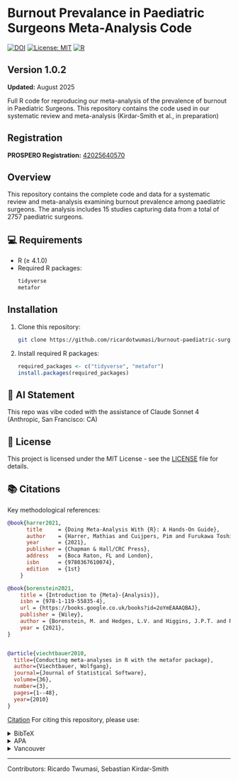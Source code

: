 # Burnout Prevalance in Paediatric Surgeons Meta-Analysis Code

[![DOI](https://zenodo.org/badge/DOI/10.2139/ssrn.5382634.svg)](https://doi.org/10.2139/ssrn.5382634)
[![License: MIT](https://img.shields.io/badge/License-MIT-yellow.svg)](https://opensource.org/licenses/MIT)
[![R](https://img.shields.io/badge/R-4.1.0-blue.svg)](https://cran.r-project.org/)

## Version 1.0.2
**Updated:** August 2025
  
Full R code for reproducing our meta-analysis of the prevalence of burnout in Paediatric Surgeons. This repository contains the code used in our systematic review and meta-analysis (Kirdar-Smith et al., in preparation) 

## Registration  
**PROSPERO Registration:** [42025640570](https://www.crd.york.ac.uk/PROSPERO/view/CRD42025640570)

## Overview

This repository contains the complete code and data for a systematic review and meta-analysis examining burnout prevalence among paediatric surgeons. The analysis includes 15 studies capturing data from a total of 2757 paediatric surgeons.

## 💻 Requirements

- R (≥ 4.1.0)
- Required R packages:
  ```R
  tidyverse
  metafor
  ```

## Installation

1. Clone this repository:
   ```bash
   git clone https://github.com/ricardotwumasi/burnout-paediatric-surgery-meta.git
   ```

2. Install required R packages:
   ```R
   required_packages <- c("tidyverse", "metafor")
   install.packages(required_packages)
   ```

## 🤖 AI Statement

This repo was vibe coded with the assistance of Claude Sonnet 4 (Anthropic, San Francisco: CA)

## 📜 License

This project is licensed under the MIT License - see the [LICENSE](LICENSE) file for details.

## 📚 Citations

Key methodological references:

```bibtex
@book{harrer2021,
      title     = {Doing Meta-Analysis With {R}: A Hands-On Guide},
      author    = {Harrer, Mathias and Cuijpers, Pim and Furukawa Toshi A and Ebert, David D},
      year      = {2021},
      publisher = {Chapman & Hall/CRC Press},
      address   = {Boca Raton, FL and London},
      isbn      = {9780367610074},
      edition   = {1st}
    }

@book{borenstein2021,
	title = {Introduction to {Meta}-{Analysis}},
	isbn = {978-1-119-55835-4},
	url = {https://books.google.co.uk/books?id=2oYmEAAAQBAJ},
	publisher = {Wiley},
	author = {Borenstein, M. and Hedges, L.V. and Higgins, J.P.T. and Rothstein, H.R.},
	year = {2021},
}


@article{viechtbauer2010,
  title={Conducting meta-analyses in R with the metafor package},
  author={Viechtbauer, Wolfgang},
  journal={Journal of Statistical Software},
  volume={36},
  number={3},
  pages={1--48},
  year={2010}
}
```

[Citation](#citation) 
For citing this repository, please use:

<details>
<summary>BibTeX</summary>
<pre><code>@article{kirdar-smith2025,
  title={Burnout Prevalence in Paediatric Surgeons: A Systematic Review and Meta-Analysis},
  author={Kirdar-Smith, Sebastian; Twumasi, Ricardo; Capon, Charlotte; Pearse, Callum; Smychkovich, Vasilisa; Knight, Alec},
  journal={SSRN},
  year={2025},
  publisher={Elsevier},
  doi={10.2139/ssrn.5382634}
}
</code></pre>
</details>
<details>
<summary>APA</summary>
<pre><code>Kirdar-Smith, S., Twumasi, R. Capon, C., Pearse, C., Smychkovich, V. & Knight, A. (2025). Burnout Prevalence in Paediatric Surgeons: A Systematic Review and Meta-Analysis. SSRN. 10.2139/ssrn.5382634 </code></pre>
</details>
<details>
<summary>Vancouver</summary>
<pre><code>Kirdar-Smith, S, Twumasi, R Capon, C, Pearse, C, Smychkovich, V, Knight, A (2025). Burnout Prevalence in Paediatric Surgeons: A Systematic Review and Meta-Analysis.SSRN. 10.2139/ssrn.5382634 </code></pre>
</details>

---
Contributors: Ricardo Twumasi, Sebastian Kirdar-Smith
